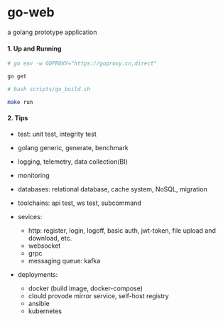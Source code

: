# go-web
a golang prototype application


#### 1. Up and Running
```bash
# go env -w GOPROXY="https://goproxy.cn,direct"

go get

# bash scripts/go_build.sh

make run
```

#### 2. Tips
- test: unit test, integrity test
- golang generic, generate, benchmark
- logging, telemetry, data collection(BI)
- monitoring
- databases: relational database, cache system, NoSQL, migration
- toolchains: api test, ws test, subcommand

- sevices:
  - http: register, login, logoff, basic auth, jwt-token, file upload and download, etc.
  - websocket
  - grpc
  - messaging queue: kafka

- deployments:
  - docker (build image, docker-compose)
  - clould provode mirror service, self-host registry
  - ansible
  - kubernetes
